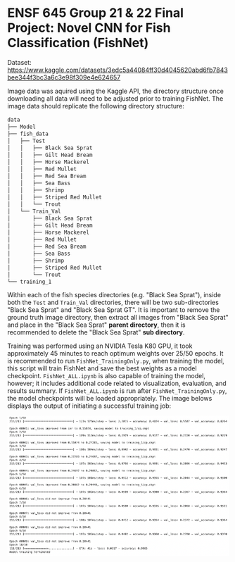# ENSF 645 Group 21 & 22 Final Project: Novel CNN for Fish Classification (FishNet)

Dataset: https://www.kaggle.com/datasets/3edc5a44084ff30d4045620abd6fb7843bee344f3bc3a6c3e98f309e4e624657

Image data was aquired using the Kaggle API, the directory structure once downloading all data will need to be adjusted prior to training FishNet. 
The image data should replicate the following directory structure:

```
data
├── Model
├── fish_data
│   ├── Test
│   │   ├── Black Sea Sprat
│   │   ├── Gilt Head Bream
│   │   ├── Horse Mackerel
│   │   ├── Red Mullet
│   │   ├── Red Sea Bream
│   │   ├── Sea Bass
│   │   ├── Shrimp
│   │   ├── Striped Red Mullet
│   │   └── Trout
│   └── Train_Val
│       ├── Black Sea Sprat
│       ├── Gilt Head Bream
│       ├── Horse Mackerel
│       ├── Red Mullet
│       ├── Red Sea Bream
│       ├── Sea Bass
│       ├── Shrimp
│       ├── Striped Red Mullet
│       └── Trout
└── training_1
```
Within each of the fish species directories (e.g. "Black Sea Sprat"), inside both the `Test` and `Train_Val` directories, there will be two sub-directories "Black Sea Sprat" and "Black Sea Sprat GT". 
It is important to remove the ground truth image directory, then extract all images from "Black Sea Sprat" and place in the "Black Sea Sprat" **parent directory**, 
then it is recommended to delete the "Black Sea Sprat" **sub directory**.

Training was performed using an NVIDIA Tesla K80 GPU, it took approximately 45 minutes to reach optimum weights over 25/50 epochs. It is recommended to run `FishNet_TrainingOnly.py`, when training the model,
this script will train FishNet and save the best weights as a model checkpoint. `FishNet_ALL.ipynb` is also capable of training the model, however; it includes additional code related to visualization,
evaluation, and results summary. If `FishNet_ALL.ipynb` is run after `FishNet_TrainingOnly.py`, the model checkpoints will be loaded appropriately. The image belows displays the output of initiating a 
successful training job:

![](sample_training.png)
